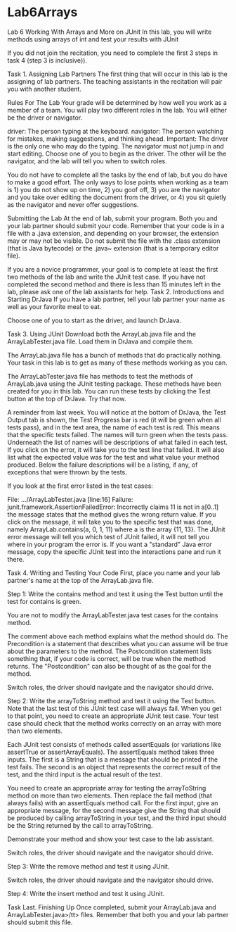 # Lab6Arrays

Lab 6
Working With Arrays and More on JUnit
In this lab, you will write methods using arrays of int and test your results with JUnit

If you did not join the recitation, you need to complete the first 3 steps in task 4 (step 3 is inclusive)).

Task 1. Assigning Lab Partners
The first thing that will occur in this lab is the assigning of lab partners. The teaching assistants in the recitation will pair you with another student.

Rules For The Lab
Your grade will be determined by how well you work as a member of a team. You will play two different roles in the lab. You will either be the driver or navigator.

driver: The person typing at the keyboard.
navigator: The person watching for mistakes, making suggestions, and thinking ahead.
Important: The driver is the only one who may do the typing. The navigator must not jump in and start editing.
Choose one of you to begin as the driver. The other will be the navigator, and the lab will tell you when to switch roles.

You do not have to complete all the tasks by the end of lab, but you do have to make a good effort.
The only ways to lose points when working as a team is 1) you do not show up on time, 2) you goof off, 3) you are the navigator and you take over editing the document from the driver, or 4) you sit quietly as the navigator and never offer suggestions.

Submitting the Lab
At the end of lab, submit your program. Both you and your lab partner should submit your code. Remember that your code is in a file with a .java extension, and depending on your browser, the extension may or may not be visible. Do not submit the file with the .class extension (that is Java bytecode) or the .java~ extension (that is a temporary editor file).

If you are a novice programmer, your goal is to complete at least the first two methods of the lab and write the JUnit test case. If you have not completed the second method and there is less than 15 minutes left in the lab, please ask one of the lab assistants for help.
Task 2. Introductions and Starting DrJava
If you have a lab partner, tell your lab partner your name as well as your favorite meal to eat.

Choose one of you to start as the driver, and launch DrJava.

Task 3. Using JUnit
Download both the ArrayLab.java file and the ArrayLabTester.java file. Load them in DrJava and compile them.

The ArrayLab.java file has a bunch of methods that do practically nothing. Your task in this lab is to get as many of these methods working as you can.

The ArrayLabTester.java file has methods to test the methods of ArrayLab.java using the JUnit testing package. These methods have been created for you in this lab. You can run these tests by clicking the Test button at the top of DrJava. Try that now.

A reminder from last week. You will notice at the bottom of DrJava, the Test Output tab is shown, the Test Progress bar is red (it will be green when all tests pass), and in the text area, the name of each test is red. This means that the specific tests failed. The names will turn green when the tests pass. Underneath the list of names will be descriptions of what failed in each test. If you click on the error, it will take you to the test line that failed. It will also list what the expected value was for the test and what value your method produced. Below the failure descriptions will be a listing, if any, of exceptions that were thrown by the tests.

If you look at the first error listed in the test cases:

File: .../ArrayLabTester.java [line:16]
Failure: junit.framework.AssertionFailedError: Incorrectly claims 11 is not in a[0..1]
the message states that the method gives the wrong return value. If you click on the message, it will take you to the specific test that was done, namely ArrayLab.contains(a, 0, 1, 11) where a is the array {11, 13}.
The JUnit error message will tell you which test of JUnit failed, it will not tell you where in your program the error is. If you want a "standard" Java error message, copy the specific JUnit test into the interactions pane and run it there.

Task 4. Writing and Testing Your Code
First, place you name and your lab partner's name at the top of the ArrayLab.java file.

Step 1: Write the contains method and test it using the Test button until the test for contains is green.

You are not to modify the ArrayLabTester.java test cases for the contains method.

The comment above each method explains what the method should do. The Precondition is a statement that describes what you can assume will be true about the parameters to the method. The Postcondition statement lists something that, if your code is correct, will be true when the method returns. The "Postcondition" can also be thought of as the goal for the method.

Switch roles, the driver should navigate and the navigator should drive.

Step 2: Write the arrayToString method and test it using the Test button. Note that the last test of this JUnit test case will always fail. When you get to that point, you need to create an appropriate JUnit test case. Your test case should check that the method works correctly on an array with more than two elements.

Each JUnit test consists of methods called assertEquals (or variations like assertTrue or assertArrayEquals). The assertEquals method takes three inputs. The first is a String that is a message that should be printed if the test fails. The second is an object that represents the correct result of the test, and the third input is the actual result of the test.

You need to create an appropriate array for testing the arrayToString method on more than two elements. Then replace the fail method (that always fails) with an assertEquals method call. For the first input, give an appropriate message, for the second message give the String that should be produced by calling arrayToString in your test, and the third input should be the String returned by the call to arrayToString.

Demonstrate your method and show your test case to the lab assistant.

Switch roles, the driver should navigate and the navigator should drive.

Step 3: Write the remove method and test it using JUnit.

Switch roles, the driver should navigate and the navigator should drive.

Step 4: Write the insert method and test it using JUnit.

Task Last. Finishing Up
Once completed, submit your ArrayLab.java and ArrayLabTester.java>/tt> files. Remember that both you and your lab partner should submit this file.
